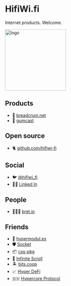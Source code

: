 # HifiWi.fi

Internet products. Welcome.

<img height='200' width='200' src='/media/logo.jpeg' alt='logo'>

## Products

- 🥖 [breadcrum.net](https://breadcrum.net)
- 📡 [gumcast](https://github.com/gumcast)

## Open source

- 🐈 [github.com/hifiwi-fi](https://github.com/hifiwi-fi/)

## Social

- 🐦 [@hifiwi_fi](https://twitter.com/hifiwi_fi)
- 👨‍💼 [Linked In](https://www.linkedin.com/company/hifiwi-fi/)

## People

- 🤦🏼‍♂️ [bret.io](https://bret.io)

## Friends

- 👬 [hypermodul.es](https://hypermodul.es)
- 🛡 [Socket](https://socket.dev)
- 📦 [css-pkg](https://css-pkg.github.io)
- 📱 [Infinite Scroll](https://www.infinitescroll.org)
- 🏝 [bits.coop](https://bits.coop)
- 📈 [Hyper DeFi](https://discord.gg/SAhprXfY)
- 🇩🇰 [Hypercore Protocol](https://hypercore-protocol.org)
